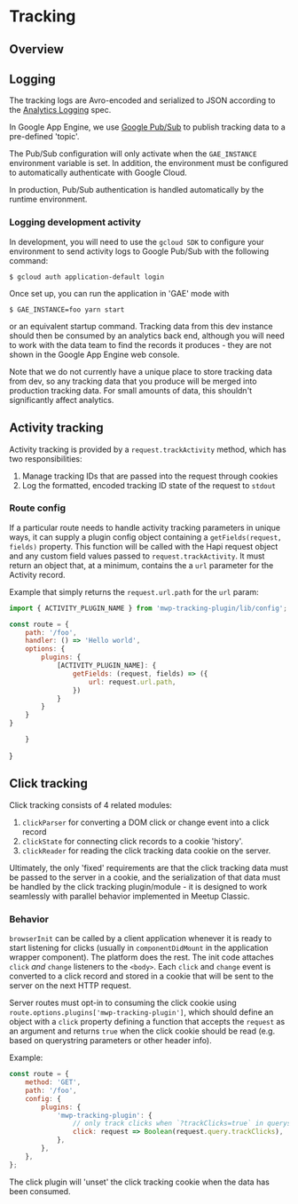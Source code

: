 # Tracking

## Overview

## Logging

The tracking logs are Avro-encoded and serialized to JSON according to the
[Analytics Logging](https://meetup.atlassian.net/wiki/display/MUP/Analytics+Logging) spec.

In Google App Engine, we use [Google Pub/Sub](https://googlecloudplatform.github.io/google-cloud-node/#/docs/pubsub/0.9.0/pubsub/topic?method=Topic)
to publish tracking data to a pre-defined 'topic'.

The Pub/Sub configuration will only activate when the `GAE_INSTANCE` environment
variable is set. In addition, the environment must be configured to
automatically authenticate with Google Cloud.

In production, Pub/Sub authentication is handled automatically by the runtime
environment.

### Logging development activity

In development, you will need to use the `gcloud SDK` to configure
your environment to send activity logs to Google Pub/Sub with the following
command:

```
$ gcloud auth application-default login
```

Once set up, you can run the application in 'GAE' mode with

```
$ GAE_INSTANCE=foo yarn start
```

or an equivalent startup command. Tracking data from this dev instance should
then be consumed by an analytics back end, although you will need to work with
the data team to find the records it produces - they are not shown in the Google
App Engine web console.

Note that we do not currently have a unique place to store tracking data from
dev, so any tracking data that you produce will be merged into production
tracking data. For small amounts of data, this shouldn't significantly affect
analytics.

## Activity tracking

Activity tracking is provided by a `request.trackActivity` method, which has two
responsibilities:

1. Manage tracking IDs that are passed into the request through cookies
2. Log the formatted, encoded tracking ID state of the request to `stdout`

### Route config

If a particular route needs to handle activity tracking parameters in unique ways,
it can supply a plugin config object containing a `getFields(request, fields)`
property. This function will be called with the Hapi request object and any
custom field values passed to `request.trackActivity`. It must return an object
that, at a minimum, contains the a `url` parameter for the Activity record.

Example that simply returns the `request.url.path` for the `url` param:

```js
import { ACTIVITY_PLUGIN_NAME } from 'mwp-tracking-plugin/lib/config';

const route = {
	path: '/foo',
	handler: () => 'Hello world',
	options: {
		plugins: {
			[ACTIVITY_PLUGIN_NAME]: {
				getFields: (request, fields) => ({
					url: request.url.path,
				})
			}
		}
	}
}
```

		}


}
## Click tracking

Click tracking consists of 4 related modules:

1. `clickParser` for converting a DOM click or change event into a click record
2. `clickState` for connecting click records to a cookie 'history'.
3. `clickReader` for reading the click tracking data cookie on the server.

Ultimately, the only 'fixed' requirements are that the click tracking data must
be passed to the server in a cookie, and the serialization of that data must be
handled by the click tracking plugin/module - it is designed to work seamlessly
with parallel behavior implemented in Meetup Classic.

### Behavior

`browserInit` can be called by a client application whenever it is ready to start
listening for clicks (usually in `componentDidMount` in the application wrapper
component). The platform does the rest. The init code attaches `click` _and_
`change` listeners to the `<body>`. Each `click` and `change` event is converted
to a click record and stored in a cookie that will be sent to the server on the
next HTTP request.

Server routes must opt-in to consuming the click cookie using `route.options.plugins['mwp-tracking-plugin']`,
which should define an object with a `click` property defining a function that
accepts the `request` as an argument and returns `true` when the click cookie
should be read (e.g. based on querystring parameters or other header info).

Example:

```js
const route = {
	method: 'GET',
	path: '/foo',
	config: {
		plugins: {
			'mwp-tracking-plugin': {
				// only track clicks when `?trackClicks=true` in querystring
				click: request => Boolean(request.query.trackClicks),
			},
		},
	},
};
```

The click plugin will 'unset' the click tracking cookie when the data has been
consumed.
